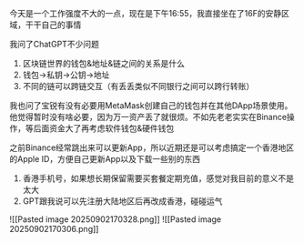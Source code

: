 今天是一个工作强度不大的一点，现在是下午16:55，我直接坐在了16F的安静区域，干干自己的事情

我问了ChatGPT不少问题
1. 区块链世界的钱包&地址&链之间的关系是什么
2. 钱包->私钥->公钥->地址
3. 不同的链可以跨链交互（有丢丢类似不同银行之间可以跨行转账）

我也问了宝锐有没有必要用MetaMask创建自己的钱包并在其他DApp场景使用。他觉得暂时没有啥必要，因为万一资产丢了就很烦。不如先老老实实在Binance操作，等后面资金大了再考虑软件钱包&硬件钱包

之前Binance经常跳出来可以更新App，所以近期还是可以考虑搞定一个香港地区的Apple ID，方便自己更新App以及下载一些别的东西
1. 香港手机号，如果想长期保留需要买套餐定期充值，感觉对我目前的意义不是太大
2. GPT跟我说可以先注册大陆地区后再改成香港，碰碰运气

![[Pasted image 20250902170328.png]]
![[Pasted image 20250902170306.png]]
